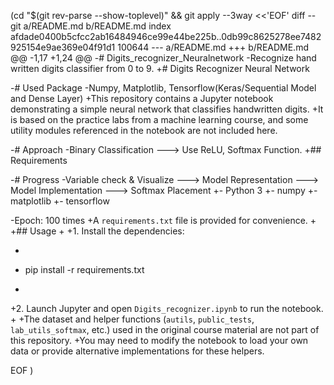  (cd "$(git rev-parse --show-toplevel)" && git apply --3way <<'EOF' 
diff --git a/README.md b/README.md
index afdade0400b5cfcc2ab16484946ce99e44be225b..0db99c8625278ee7482925154e9ae369e04f91d1 100644
--- a/README.md
+++ b/README.md
@@ -1,17 +1,24 @@
-# Digits_recognizer_Neuralnetwork
-Recognize hand written digits classifier from 0 to 9.
+# Digits Recognizer Neural Network
 
-# Used Package
-Numpy, Matplotlib, Tensorflow(Keras/Sequential Model and Dense Layer)
+This repository contains a Jupyter notebook demonstrating a simple neural network that classifies handwritten digits.
+It is based on the practice labs from a machine learning course, and some utility modules referenced in the notebook are not included here.
 
-# Approach
-Binary Classification 
---> Use ReLU, Softmax Function.
+## Requirements
 
-# Progress
-Variable check & Visualize
---> Model Representation
---> Model Implementation
---> Softmax Placement
+- Python 3
+- numpy
+- matplotlib
+- tensorflow
 
-Epoch: 100 times
+A `requirements.txt` file is provided for convenience.
+
+## Usage
+
+1. Install the dependencies:
+   ```bash
+   pip install -r requirements.txt
+   ```
+2. Launch Jupyter and open `Digits_recognizer.ipynb` to run the notebook.
+
+The dataset and helper functions (`autils`, `public_tests`, `lab_utils_softmax`, etc.) used in the original course material are not part of this repository.
+You may need to modify the notebook to load your own data or provide alternative implementations for these helpers.
 
EOF
)
